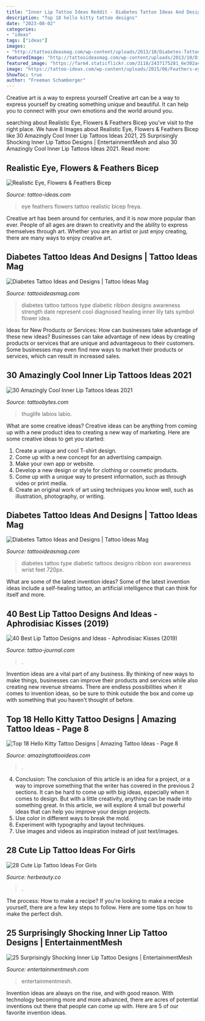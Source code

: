```yaml
---
title: "Inner Lip Tattoo Ideas Reddit - Diabetes Tattoo Ideas And Designs"
description: "Top 18 hello kitty tattoo designs"
date: "2023-08-02"
categories:
- "ideas"
tags: ["ideas"]
images:
- "http://tattooideasmag.com/wp-content/uploads/2013/10/Diabetes-Tattoo-Ideas-8.jpg"
featuredImage: "http://tattooideasmag.com/wp-content/uploads/2013/10/Diabetes-Tattoo-Ideas-8.jpg"
featured_image: "https://farm4.staticflickr.com/3118/2437175281_6e302a4710_o.jpg"
image: "https://tattoo-ideas.com/wp-content/uploads/2015/06/Feathers-eye.jpg"
ShowToc: true
author: "Freeman Schamberger"
---
```



Creative art is a way to express yourself
Creative art can be a way to express yourself by creating something unique and beautiful. It can help you to connect with your own emotions and the world around you.

	

		
searching about Realistic Eye, Flowers &amp; Feathers Bicep you've visit to the right place. We have 8 Images about Realistic Eye, Flowers &amp; Feathers Bicep like 30 Amazingly Cool Inner Lip Tattoos Ideas 2021, 25 Surprisingly Shocking Inner Lip Tattoo Designs | EntertainmentMesh and also 30 Amazingly Cool Inner Lip Tattoos Ideas 2021. Read more:
		
    
## Realistic Eye, Flowers &amp; Feathers Bicep

<img loading=lazy src="https://tattoo-ideas.com/wp-content/uploads/2015/06/Feathers-eye.jpg" onerror="this.onerror=null;this.src='https://tse3.mm.bing.net/th?id=OIP.T6q5OVJ-8LsK0dBh-BbwGAHaFj&amp;pid=15.1';" alt="Realistic Eye, Flowers &amp; Feathers Bicep">

_Source: tattoo-ideas.com_

>eye feathers flowers tattoo realistic bicep freya. 

	

Creative art has been around for centuries, and it is now more popular than ever. People of all ages are drawn to creativity and the ability to express themselves through art. Whether you are an artist or just enjoy creating, there are many ways to enjoy creative art.

    
## Diabetes Tattoo Ideas And Designs | Tattoo Ideas Mag

<img loading=lazy src="http://tattooideasmag.com/wp-content/uploads/2013/10/Diabetes-Tattoo-Ideas-8.jpg" onerror="this.onerror=null;this.src='https://tse3.mm.bing.net/th?id=OIP.UJhLjo0nO5uvY3Z7g8uYcgHaNM&amp;pid=15.1';" alt="Diabetes Tattoo Ideas and Designs | Tattoo Ideas Mag">

_Source: tattooideasmag.com_

>diabetes tattoo tattoos type diabetic ribbon designs awareness strength date represent cool diagnosed healing inner lily tats symbol flower idea. 

	

Ideas for New Products or Services: How can businesses take advantage of these new ideas?
Businesses can take advantage of new ideas by creating products or services that are unique and advantageous to their customers. Some businesses may even find new ways to market their products or services, which can result in increased sales.

    
## 30 Amazingly Cool Inner Lip Tattoos Ideas 2021

<img loading=lazy src="https://www.tattoobytes.com/wp-content/uploads/2015/08/life-in-life-lip-tattoo.jpg" onerror="this.onerror=null;this.src='https://tse2.mm.bing.net/th?id=OIP.RmQWjramsEUtC3pWp86sHwHaHa&amp;pid=15.1';" alt="30 Amazingly Cool Inner Lip Tattoos Ideas 2021">

_Source: tattoobytes.com_

>thuglife labios labio. 

	

What are some creative ideas?
Creative ideas can be anything from coming up with a new product idea to creating a new way of marketing. Here are some creative ideas to get you started: 
1. Create a unique and cool T-shirt design.
2. Come up with a new concept for an advertising campaign.
3. Make your own app or website.
4. Develop a new design or style for clothing or cosmetic products. 
5. Come up with a unique way to present information, such as through video or print media. 
6. Create an original work of art using techniques you know well, such as illustration, photography, or writing.

    
## Diabetes Tattoo Ideas And Designs | Tattoo Ideas Mag

<img loading=lazy src="http://tattooideasmag.com/wp-content/uploads/2013/10/Diabetes-Tattoo-Ideas-1.jpg" onerror="this.onerror=null;this.src='https://tse4.mm.bing.net/th?id=OIP.GgbAlIw-aTSUrLyYYPY4FgHaJ4&amp;pid=15.1';" alt="Diabetes Tattoo Ideas and Designs | Tattoo Ideas Mag">

_Source: tattooideasmag.com_

>diabetes tattoo type diabetic tattoos designs ribbon son awareness wrist feet 720px. 

	

What are some of the latest invention ideas?
Some of the latest invention ideas include a self-healing tattoo, an artificial intelligence that can think for itself and more.

    
## 40 Best Lip Tattoo Designs And Ideas - Aphrodisiac Kisses (2019)

<img loading=lazy src="https://tattoo-journal.com/wp-content/uploads/2015/07/lip-tattoo-013.jpg" onerror="this.onerror=null;this.src='https://tse2.mm.bing.net/th?id=OIP.2VdzQb_CPIBT7X6r-0rAiwHaJ4&amp;pid=15.1';" alt="40 Best Lip Tattoo Designs and Ideas - Aphrodisiac Kisses (2019)">

_Source: tattoo-journal.com_

>. 

	

Invention ideas are a vital part of any business. By thinking of new ways to make things, businesses can improve their products and services while also creating new revenue streams. There are endless possibilities when it comes to invention ideas, so be sure to think outside the box and come up with something that you haven't thought of before.

    
## Top 18 Hello Kitty Tattoo Designs | Amazing Tattoo Ideas - Page 8

<img loading=lazy src="https://farm4.staticflickr.com/3118/2437175281_6e302a4710_o.jpg" onerror="this.onerror=null;this.src='https://tse4.mm.bing.net/th?id=OIP.fxLNtvKJZC70BG7yAx08JwHaFj&amp;pid=15.1';" alt="Top 18 Hello Kitty Tattoo Designs | Amazing Tattoo Ideas - Page 8">

_Source: amazingtattooideas.com_

>. 

	

4. Conclusion: The conclusion of this article is an idea for a project, or a way to improve something that the writer has covered in the previous 2 sections.
It can be hard to come up with big ideas, especially when it comes to design. But with a little creativity, anything can be made into something great. In this article, we will explore 4 small but powerful ideas that can help you improve your design projects.
1. Use color in different ways to break the mold.
2. Experiment with typography and layout techniques.
3. Use images and videos as inspiration instead of just text/images.

    
## 28 Cute Lip Tattoo Ideas For Girls

<img loading=lazy src="https://img-cdn.herbeauty.co/wp-content/uploads/2019/10/Lip-Tattoo-Ideas-03.jpg" onerror="this.onerror=null;this.src='https://tse2.mm.bing.net/th?id=OIP.mn_GvsoFQkrXoDMn2LHWXAHaE7&amp;pid=15.1';" alt="28 Cute Lip Tattoo Ideas For Girls">

_Source: herbeauty.co_

>. 

	

The process: How to make a recipe?
If you're looking to make a recipe yourself, there are a few key steps to follow. Here are some tips on how to make the perfect dish.

    
## 25 Surprisingly Shocking Inner Lip Tattoo Designs | EntertainmentMesh

<img loading=lazy src="https://i0.wp.com/entertainmentmesh.com/wp-content/uploads/2014/10/Musical-Note-Tattoo.jpg" onerror="this.onerror=null;this.src='https://tse4.mm.bing.net/th?id=OIP.zzA6kAJpEbUv6Cv4RYcTLwHaFj&amp;pid=15.1';" alt="25 Surprisingly Shocking Inner Lip Tattoo Designs | EntertainmentMesh">

_Source: entertainmentmesh.com_

>entertainmentmesh. 

	

Invention ideas are always on the rise, and with good reason. With technology becoming more and more advanced, there are acres of potential inventions out there that people can come up with. Here are 5 of our favorite invention ideas.

